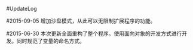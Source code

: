#UpdateLog

#2015-09-05
增加沙盘模式，从此可以无限制扩展程序的功能。

#2015-06-30
本次更新全面重构了整个程序。使用面向对象的开发方式进行开发。同时规范了变量的命名方式。